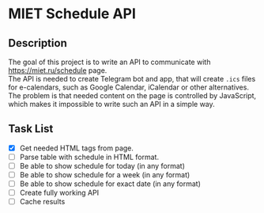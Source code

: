 # MIET Schedule API

## Description
The goal of this project is to write an API to communicate with https://miet.ru/schedule page. \
The API is needed to create Telegram bot and app, that will create ```.ics``` files for e-calendars, such as Google Calendar, iCalendar or other alternatives. \
The problem is that needed content on the page is controlled by JavaScript, which makes it impossible to write such an API in a simple way.

## Task List
- [x] Get needed HTML tags from page.
- [ ] Parse table with schedule in HTML format.
- [ ] Be able to show schedule for today (in any format)
- [ ] Be able to show schedule for a week (in any format)
- [ ] Be able to show schedule for exact date (in any format)
- [ ] Create fully working API
- [ ] Cache results
